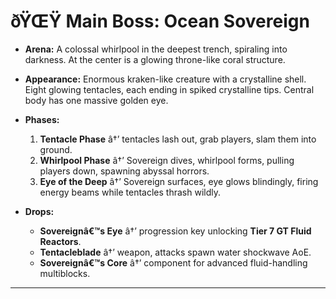 ﻿# ðŸŒŸ Main Boss: **Ocean Sovereign**

- **Arena:**
  A colossal whirlpool in the deepest trench, spiraling into darkness. At the center is a glowing throne-like coral structure.

- **Appearance:**
  Enormous kraken-like creature with a crystalline shell. Eight glowing tentacles, each ending in spiked crystalline tips. Central body has one massive golden eye.

- **Phases:**

  1. **Tentacle Phase** â†’ tentacles lash out, grab players, slam them into ground.
  2. **Whirlpool Phase** â†’ Sovereign dives, whirlpool forms, pulling players down, spawning abyssal horrors.
  3. **Eye of the Deep** â†’ Sovereign surfaces, eye glows blindingly, firing energy beams while tentacles thrash wildly.

- **Drops:**

  - **Sovereignâ€™s Eye** â†’ progression key unlocking **Tier 7 GT Fluid Reactors**.
  - **Tentacleblade** â†’ weapon, attacks spawn water shockwave AoE.
  - **Sovereignâ€™s Core** â†’ component for advanced fluid-handling multiblocks.

---

#
